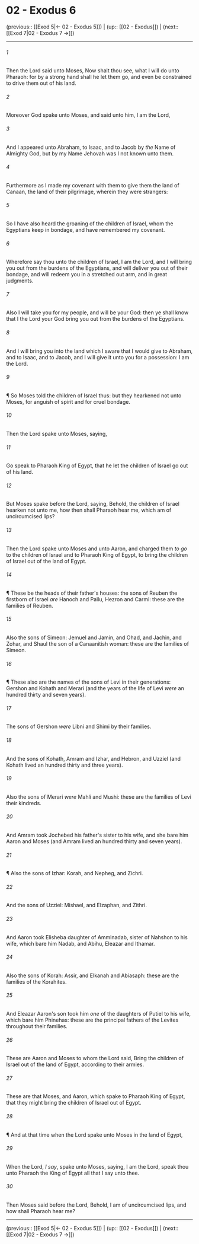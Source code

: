 # 02 - Exodus 6

(previous:: [[Exod 5|← 02 - Exodus 5]]) | (up:: [[02 - Exodus]]) | (next:: [[Exod 7|02 - Exodus 7 →]])

***


###### 1 
Then the Lord said unto Moses, Now shalt thou see, what I will do unto Pharaoh: for by a strong hand shall he let them go, and even be constrained to drive them out of his land. 

###### 2 
Moreover God spake unto Moses, and said unto him, I am the Lord, 

###### 3 
And I appeared unto Abraham, to Isaac, and to Jacob by _the_ Name of Almighty God, but by my Name Jehovah was I not known unto them. 

###### 4 
Furthermore as I made my covenant with them to give them the land of Canaan, the land of their pilgrimage, wherein they were strangers: 

###### 5 
So I have also heard the groaning of the children of Israel, whom the Egyptians keep in bondage, and have remembered my covenant. 

###### 6 
Wherefore say thou unto the children of Israel, I am the Lord, and I will bring you out from the burdens of the Egyptians, and will deliver you out of their bondage, and will redeem you in a stretched out arm, and in great judgments. 

###### 7 
Also I will take you for my people, and will be your God: then ye shall know that I the Lord your God bring you out from the burdens of the Egyptians. 

###### 8 
And I will bring you into the land which I sware that I would give to Abraham, and to Isaac, and to Jacob, and I will give it unto you for a possession: I am the Lord. 

###### 9 
¶ So Moses told the children of Israel thus: but they hearkened not unto Moses, for anguish of spirit and for cruel bondage. 

###### 10 
Then the Lord spake unto Moses, saying, 

###### 11 
Go speak to Pharaoh King of Egypt, that he let the children of Israel go out of his land. 

###### 12 
But Moses spake before the Lord, saying, Behold, the children of Israel hearken not unto me, how then shall Pharaoh hear me, which am of uncircumcised lips? 

###### 13 
Then the Lord spake unto Moses and unto Aaron, and charged them _to go_ to the children of Israel and to Pharaoh King of Egypt, to bring the children of Israel out of the land of Egypt. 

###### 14 
¶ These be the heads of their father's houses: the sons of Reuben the firstborn of Israel _are_ Hanoch and Pallu, Hezron and Carmi: these are the families of Reuben. 

###### 15 
Also the sons of Simeon: Jemuel and Jamin, and Ohad, and Jachin, and Zohar, and Shaul the son of a Canaanitish woman: these are the families of Simeon. 

###### 16 
¶ These also are the names of the sons of Levi in their generations: Gershon and Kohath and Merari (and the years of the life of Levi _were_ an hundred thirty and seven years). 

###### 17 
The sons of Gershon _were_ Libni and Shimi by their families. 

###### 18 
And the sons of Kohath, Amram and Izhar, and Hebron, and Uzziel (and Kohath lived an hundred thirty and three years). 

###### 19 
Also the sons of Merari _were_ Mahli and Mushi: these are the families of Levi their kindreds. 

###### 20 
And Amram took Jochebed his father's sister to his wife, and she bare him Aaron and Moses (and Amram lived an hundred thirty and seven years). 

###### 21 
¶ Also the sons of Izhar: Korah, and Nepheg, and Zichri. 

###### 22 
And the sons of Uzziel: Mishael, and Elzaphan, and Zithri. 

###### 23 
And Aaron took Elisheba daughter of Amminadab, sister of Nahshon to his wife, which bare him Nadab, and Abihu, Eleazar and Ithamar. 

###### 24 
Also the sons of Korah: Assir, and Elkanah and Abiasaph: these are the families of the Korahites. 

###### 25 
And Eleazar Aaron's son took him _one_ of the daughters of Putiel to his wife, which bare him Phinehas: these are the principal fathers of the Levites throughout their families. 

###### 26 
These are Aaron and Moses to whom the Lord said, Bring the children of Israel out of the land of Egypt, according to their armies. 

###### 27 
These are that Moses, and Aaron, which spake to Pharaoh King of Egypt, that they might bring the children of Israel out of Egypt. 

###### 28 
¶ And at that time when the Lord spake unto Moses in the land of Egypt, 

###### 29 
When the Lord, _I say_, spake unto Moses, saying, I am the Lord, speak thou unto Pharaoh the King of Egypt all that I say unto thee. 

###### 30 
Then Moses said before the Lord, Behold, I am of uncircumcised lips, and how shall Pharaoh hear me?

***

(previous:: [[Exod 5|← 02 - Exodus 5]]) | (up:: [[02 - Exodus]]) | (next:: [[Exod 7|02 - Exodus 7 →]])
